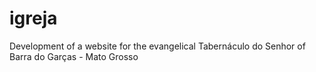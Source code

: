 # igreja
 Development of a website for the evangelical Tabernáculo do Senhor of Barra do Garças - Mato Grosso
